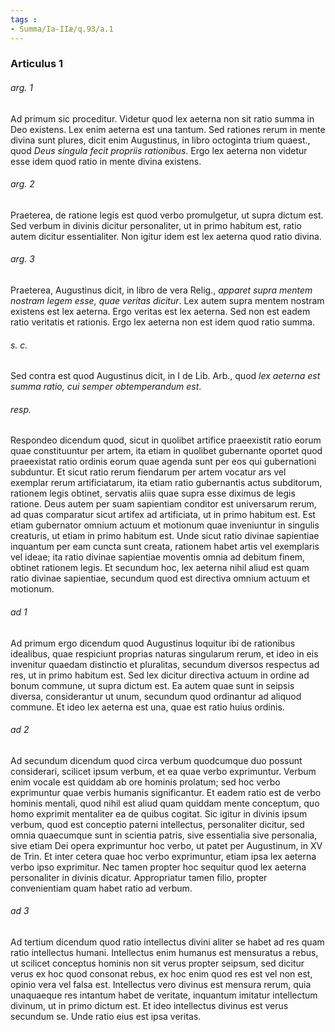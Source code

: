 ```yaml
---
tags : 
- Summa/Ia-IIæ/q.93/a.1
---
```


### Articulus 1

###### arg. 1
Ad primum sic proceditur. Videtur quod lex aeterna non sit ratio summa in Deo existens. Lex enim aeterna est una tantum. Sed rationes rerum in mente divina sunt plures, dicit enim Augustinus, in libro octoginta trium quaest., quod *Deus singula fecit propriis rationibus*. Ergo lex aeterna non videtur esse idem quod ratio in mente divina existens.

###### arg. 2
Praeterea, de ratione legis est quod verbo promulgetur, ut supra dictum est. Sed verbum in divinis dicitur personaliter, ut in primo habitum est, ratio autem dicitur essentialiter. Non igitur idem est lex aeterna quod ratio divina.

###### arg. 3
Praeterea, Augustinus dicit, in libro de vera Relig., *apparet supra mentem nostram legem esse, quae veritas dicitur*. Lex autem supra mentem nostram existens est lex aeterna. Ergo veritas est lex aeterna. Sed non est eadem ratio veritatis et rationis. Ergo lex aeterna non est idem quod ratio summa.

###### s. c.
Sed contra est quod Augustinus dicit, in I de Lib. Arb., quod *lex aeterna est summa ratio, cui semper obtemperandum est*.

###### resp.
Respondeo dicendum quod, sicut in quolibet artifice praeexistit ratio eorum quae constituuntur per artem, ita etiam in quolibet gubernante oportet quod praeexistat ratio ordinis eorum quae agenda sunt per eos qui gubernationi subduntur. Et sicut ratio rerum fiendarum per artem vocatur ars vel exemplar rerum artificiatarum, ita etiam ratio gubernantis actus subditorum, rationem legis obtinet, servatis aliis quae supra esse diximus de legis ratione. Deus autem per suam sapientiam conditor est universarum rerum, ad quas comparatur sicut artifex ad artificiata, ut in primo habitum est. Est etiam gubernator omnium actuum et motionum quae inveniuntur in singulis creaturis, ut etiam in primo habitum est. Unde sicut ratio divinae sapientiae inquantum per eam cuncta sunt creata, rationem habet artis vel exemplaris vel ideae; ita ratio divinae sapientiae moventis omnia ad debitum finem, obtinet rationem legis. Et secundum hoc, lex aeterna nihil aliud est quam ratio divinae sapientiae, secundum quod est directiva omnium actuum et motionum.

###### ad 1
Ad primum ergo dicendum quod Augustinus loquitur ibi de rationibus idealibus, quae respiciunt proprias naturas singularum rerum, et ideo in eis invenitur quaedam distinctio et pluralitas, secundum diversos respectus ad res, ut in primo habitum est. Sed lex dicitur directiva actuum in ordine ad bonum commune, ut supra dictum est. Ea autem quae sunt in seipsis diversa, considerantur ut unum, secundum quod ordinantur ad aliquod commune. Et ideo lex aeterna est una, quae est ratio huius ordinis.

###### ad 2
Ad secundum dicendum quod circa verbum quodcumque duo possunt considerari, scilicet ipsum verbum, et ea quae verbo exprimuntur. Verbum enim vocale est quiddam ab ore hominis prolatum; sed hoc verbo exprimuntur quae verbis humanis significantur. Et eadem ratio est de verbo hominis mentali, quod nihil est aliud quam quiddam mente conceptum, quo homo exprimit mentaliter ea de quibus cogitat. Sic igitur in divinis ipsum verbum, quod est conceptio paterni intellectus, personaliter dicitur, sed omnia quaecumque sunt in scientia patris, sive essentialia sive personalia, sive etiam Dei opera exprimuntur hoc verbo, ut patet per Augustinum, in XV de Trin. Et inter cetera quae hoc verbo exprimuntur, etiam ipsa lex aeterna verbo ipso exprimitur. Nec tamen propter hoc sequitur quod lex aeterna personaliter in divinis dicatur. Appropriatur tamen filio, propter convenientiam quam habet ratio ad verbum.

###### ad 3
Ad tertium dicendum quod ratio intellectus divini aliter se habet ad res quam ratio intellectus humani. Intellectus enim humanus est mensuratus a rebus, ut scilicet conceptus hominis non sit verus propter seipsum, sed dicitur verus ex hoc quod consonat rebus, ex hoc enim quod res est vel non est, opinio vera vel falsa est. Intellectus vero divinus est mensura rerum, quia unaquaeque res intantum habet de veritate, inquantum imitatur intellectum divinum, ut in primo dictum est. Et ideo intellectus divinus est verus secundum se. Unde ratio eius est ipsa veritas.

